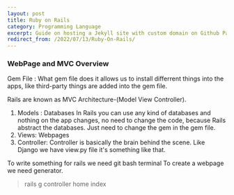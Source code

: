 ```yaml
---
layout: post
title: Ruby on Rails
category: Programming Language
excerpt: Guide on hosting a Jekyll site with custom domain on Github Pages.
redirect_from: /2022/07/13/Ruby-On-Rails/
---
```


### WebPage and MVC Overview

Gem File :  What gem file does it allows us to install differrent things into the apps, like third-party things are added into the gem file.

Rails are known as MVC Architecture-(Model View Controller).
1. Models : Databases
    In Rails you can use any kind of databases and nothing on the app changes, no need to change the code, because Rails abstract the databases. Just need to change the gem in the gem file.
2. Views: Webpages
3. Controller: Controller is basically the brain behind the scene. Like Django we have view.py file it's something like that.

To write something for rails we need git bash terminal
To create a webpage we need generator. 
 > rails g controller home index
